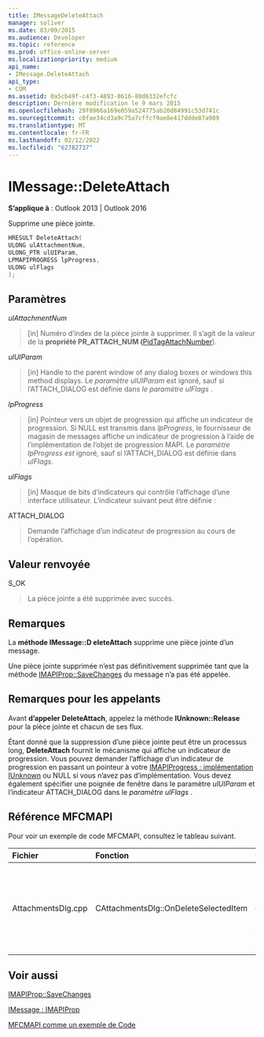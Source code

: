```yaml
---
title: IMessageDeleteAttach
manager: soliver
ms.date: 03/09/2015
ms.audience: Developer
ms.topic: reference
ms.prod: office-online-server
ms.localizationpriority: medium
api_name:
- IMessage.DeleteAttach
api_type:
- COM
ms.assetid: 0a5cb49f-c4f3-4893-8616-80d6332efcfc
description: Dernière modification le 9 mars 2015
ms.openlocfilehash: 29f0966a169e059a524775ab20d84991c53d741c
ms.sourcegitcommit: c0fae34cd3a9c75a7cffcf9ae8e417ddde07a989
ms.translationtype: MT
ms.contentlocale: fr-FR
ms.lasthandoff: 02/12/2022
ms.locfileid: "62782737"
---
```

# <a name="imessagedeleteattach"></a>IMessage::DeleteAttach

  
  
**S’applique à** : Outlook 2013 | Outlook 2016 
  
Supprime une pièce jointe.
  
```cpp
HRESULT DeleteAttach(
ULONG ulAttachmentNum,
ULONG_PTR ulUIParam,
LPMAPIPROGRESS lpProgress,
ULONG ulFlags
);
```

## <a name="parameters"></a>Paramètres

 _ulAttachmentNum_
  
> [in] Numéro d’index de la pièce jointe à supprimer. Il s’agit de la valeur de la **propriété PR_ATTACH_NUM (**[PidTagAttachNumber](pidtagattachnumber-canonical-property.md)).
    
 _ulUIParam_
  
> [in] Handle to the parent window of any dialog boxes or windows this method displays. Le  _paramètre ulUIParam_ est ignoré, sauf si l’ATTACH_DIALOG est définie dans _le paramètre ulFlags_ . 
    
 _lpProgress_
  
> [in] Pointeur vers un objet de progression qui affiche un indicateur de progression. Si NULL est transmis dans  _lpProgress_, le fournisseur de magasin de messages affiche un indicateur de progression à l’aide de l’implémentation de l’objet de progression MAPI. Le  _paramètre lpProgress est_ ignoré, sauf si l’ATTACH_DIALOG est définie dans  _ulFlags_.
    
 _ulFlags_
  
> [in] Masque de bits d’indicateurs qui contrôle l’affichage d’une interface utilisateur. L’indicateur suivant peut être définie :
    
ATTACH_DIALOG 
  
> Demande l’affichage d’un indicateur de progression au cours de l’opération.
    
## <a name="return-value"></a>Valeur renvoyée

S_OK 
  
> La pièce jointe a été supprimée avec succès.
    
## <a name="remarks"></a>Remarques

La **méthode IMessage::D eleteAttach** supprime une pièce jointe d’un message. 
  
Une pièce jointe supprimée n’est pas définitivement supprimée tant que la méthode [IMAPIProp::SaveChanges](imapiprop-savechanges.md) du message n’a pas été appelée. 
  
## <a name="notes-to-callers"></a>Remarques pour les appelants

Avant **d’appeler DeleteAttach**, appelez la méthode **IUnknown::Release** pour la pièce jointe et chacun de ses flux. 
  
Étant donné que la suppression d’une pièce jointe peut être un processus long, **DeleteAttach** fournit le mécanisme qui affiche un indicateur de progression. Vous pouvez demander l’affichage d’un indicateur de progression en passant un pointeur à votre [IMAPIProgress : implémentation IUnknown](imapiprogressiunknown.md) ou NULL si vous n’avez pas d’implémentation. Vous devez également spécifier une poignée de fenêtre dans le paramètre _ulUIParam_ et l’indicateur ATTACH_DIALOG dans le _paramètre ulFlags_ . 
  
## <a name="mfcmapi-reference"></a>Référence MFCMAPI

Pour voir un exemple de code MFCMAPI, consultez le tableau suivant.
  
|**Fichier**|**Fonction**|**Commentaire**|
|:-----|:-----|:-----|
|AttachmentsDlg.cpp  <br/> |CAttachmentsDlg::OnDeleteSelectedItem  <br/> |MFCMAPI utilise **la méthode IMessage::D eleteAttach** pour supprimer la pièce jointe sélectionnée. |
   
## <a name="see-also"></a>Voir aussi



[IMAPIProp::SaveChanges](imapiprop-savechanges.md)
  
[IMessage : IMAPIProp](imessageimapiprop.md)


[MFCMAPI comme un exemple de Code](mfcmapi-as-a-code-sample.md)


